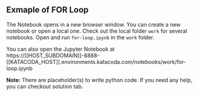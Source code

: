 ## Exmaple of FOR Loop
The Notebook opens in a new browser window. You can create a new notebook or open a local one. Check out the local folder `work` for several notebooks. Open and run `for-loop.ipynb` in the `work` folder.

You can also open the Jupyter Notebook at https://[[HOST_SUBDOMAIN]]-8888-[[KATACODA_HOST]].environments.katacoda.com/notebooks/work/for-loop.ipynb

**Note:**
There are placeholder(s) to write python code. If you need any help, you can checkout solution tab.